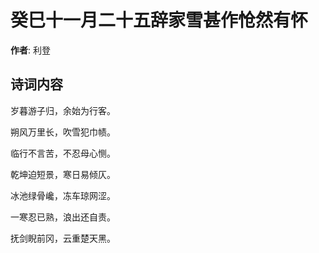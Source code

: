 # 癸巳十一月二十五辞家雪甚作怆然有怀

**作者**: 利登

## 诗词内容

岁暮游子归，余始为行客。

朔风万里长，吹雪犯巾帻。

临行不言苦，不忍母心恻。

乾坤迫短景，寒日易倾仄。

冰池绿骨巉，冻车琼网涩。

一寒忍已熟，浪出还自责。

抚剑睨前冈，云重楚天黑。


